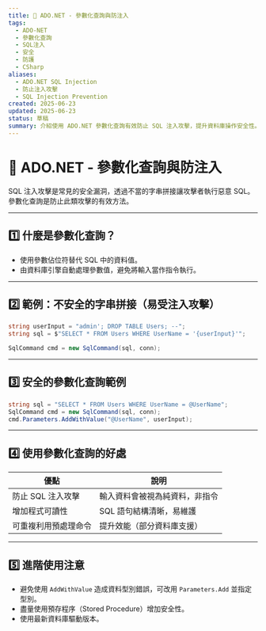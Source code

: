 ```yaml
---
title: 🔐 ADO.NET - 參數化查詢與防注入
tags:
  - ADO-NET
  - 參數化查詢
  - SQL注入
  - 安全
  - 防護
  - CSharp
aliases:
  - ADO.NET SQL Injection
  - 防止注入攻擊
  - SQL Injection Prevention
created: 2025-06-23
updated: 2025-06-23
status: 草稿
summary: 介紹使用 ADO.NET 參數化查詢有效防止 SQL 注入攻擊，提升資料庫操作安全性。
---
```


# 🔐 ADO.NET - 參數化查詢與防注入

SQL 注入攻擊是常見的安全漏洞，透過不當的字串拼接讓攻擊者執行惡意 SQL。參數化查詢是防止此類攻擊的有效方法。

---

## 1️⃣ 什麼是參數化查詢？

- 使用參數佔位符替代 SQL 中的資料值。
- 由資料庫引擎自動處理參數值，避免將輸入當作指令執行。

---
## 2️⃣ 範例：不安全的字串拼接（易受注入攻擊）

```csharp
string userInput = "admin'; DROP TABLE Users; --";
string sql = $"SELECT * FROM Users WHERE UserName = '{userInput}'";

SqlCommand cmd = new SqlCommand(sql, conn);
```


---
## 3️⃣ 安全的參數化查詢範例

```csharp
string sql = "SELECT * FROM Users WHERE UserName = @UserName";
SqlCommand cmd = new SqlCommand(sql, conn);
cmd.Parameters.AddWithValue("@UserName", userInput);
```

---
## 4️⃣ 使用參數化查詢的好處

|優點|說明|
|---|---|
|防止 SQL 注入攻擊|輸入資料會被視為純資料，非指令|
|增加程式可讀性|SQL 語句結構清晰，易維護|
|可重複利用預處理命令|提升效能（部分資料庫支援）|

---
## 5️⃣ 進階使用注意

- 避免使用 `AddWithValue` 造成資料型別錯誤，可改用 `Parameters.Add` 並指定型別。
- 盡量使用預存程序（Stored Procedure）增加安全性。
- 使用最新資料庫驅動版本。
